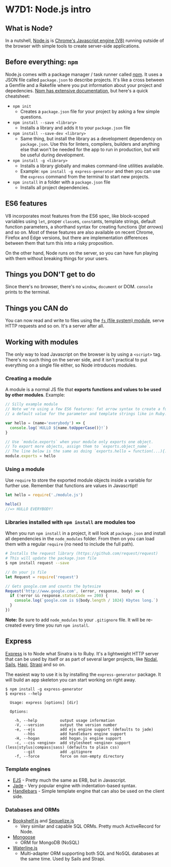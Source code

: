 # W7D1: Node.js intro

## What is Node?

In a nutshell, [Node.js](https://nodejs.org/en/) is [Chrome's Javascript engine (V8)](https://developers.google.com/v8/) running outside of the browser with simple tools to create server-side applications.

## Before everything: `npm`

Node.js comes with a package manager / task runner called [npm](https://www.npmjs.com/). It uses a JSON file called `package.json` to describe projects. It's like a cross between a Gemfile and a Rakefile where you put information about your project and depedencies. [Npm has extensive documentation](https://docs.npmjs.com/), but here's a quick cheatsheet:

* `npm init`
    * Creates a `package.json` file for your project by asking a few simple questions.
* `npm install --save <library>`
    * Installs a library and adds it to your `package.json` file
* `npm install --save-dev <library>`
    * Same thing, but install the library as a development dependency on `package.json`. Use this for linters, compilers, builders and anything else that won't be needed for the app to run in production, but will be useful during development.
* `npm install -g <library>`
    * Installs a library globally and makes command-line utilities available.
    * Example: `npm install -g express-generator` and then you can use the `express` command from the terminal to start new projects.
* `npm install` in a folder with a `package.json` file
   * Installs all project dependencies.

## ES6 features

V8 incorporates most features from the ES6 spec, like block-scoped variables using `let`, proper `class`es, `const`ants, template strings, default function parameters, a shorthand syntax for creating functions (_fat arrows_) and so on. Most of these features are also available on recent Chrome, Firefox and Edge versions, but there are implementation differences between them that turn this into a risky proposition.

On the other hand, Node runs on the server, so you can have fun playing with them without breaking things for your users.

## Things you DON'T get to do

Since there's no browser, there's no `window`, `document` or DOM. `console` prints to the terminal.

## Things you CAN do

You can now read and write to files using the [`fs` (file system) module](https://nodejs.org/api/fs.html), serve HTTP requests and so on. It's a server after all.

## Working with modules

The only way to load Javascript on the browser is by using a `<script>` tag. There's no such thing on the server side, and it isn't practical to put everything on a single file either, so Node introduces modules.

### Creating a module

A module is a normal JS file that **exports functions and values to be used by other modules**. Example:
```js
// Silly example module
// Note we're using a few ES6 features: fat arrow syntax to create a function,
// a default value for the parameter and template strings like in Ruby.

var hello = (name='everybody') => {
  console.log(`HULLO ${name.toUpperCase()}!`)
}

// Use `module.exports` when your module only exports one object.
// To export more objects, assign them to `exports.object_name`.
// The line below is the same as doing `exports.hello = function(...){...}` in the example above.
module.exports = hello
```

### Using a module

Use `require` to store the exported module objects inside a variable for further use. Remember that functions are values in Javascrtipt!
```js
let hello = require('./module.js')

hello()
//=> HULLO EVERYBODY!
```

### Libraries installed with `npm install` are modules too

When you run `npm install` in a project, it will look at `package.json` and install all dependencies in the `node_modules` folder. From then on you can load them with a regular `require` (no need to include the full path).
```sh
# Installs the request library (https://github.com/request/request)
# This will update the package.json file
$ npm install request --save
```
```js
// On your js file
let Request = require('request')

// Gets google.com and counts the bytesize
Request('http://www.google.com', (error, response, body) => {
  if (!error && response.statusCode == 200) {
    console.log(`google.com is ${body.length / 1024} Kbytes long.`)
  }
})
```

**Note:** Be sure to add `node_modules` to your `.gitignore` file. It will be re-created every time you run `npm install`.

## Express

[Express](http://expressjs.com/) is to Node what Sinatra is to Ruby. It's a lightweight HTTP server that can be used by itself or as part of several larger projects, like [Nodal](http://www.nodaljs.com/), [Sails](http://sailsjs.org/), [Hapi](http://hapijs.com/), [Strapi](http://strapi.io/) and so on.

The easiest way to use it is by installing the `express-generator` package. It will build an app skeleton you can start working on right away.
```
$ npm install -g express-generator
$ express --help

  Usage: express [options] [dir]

  Options:

    -h, --help          output usage information
    -V, --version       output the version number
    -e, --ejs           add ejs engine support (defaults to jade)
        --hbs           add handlebars engine support
    -H, --hogan         add hogan.js engine support
    -c, --css <engine>  add stylesheet <engine> support (less|stylus|compass|sass) (defaults to plain css)
        --git           add .gitignore
    -f, --force         force on non-empty directory
```

### Template engines

* [EJS](http://ejs.co/) - Pretty much the same as ERB, but in Javascript.
* [Jade](http://jade-lang.com/) - Very popular engine with indentation-based syntax.
* [Handlebars](http://handlebarsjs.com/) - Simple template engine that can also be used on the client side.

### Databases and ORMs

* [Bookshelf.js](http://bookshelfjs.org/) and [Sequelize.js](http://sequelizejs.com)
    * Very similar and capable SQL ORMs. Pretty much ActiveRecord for Node.
* [Mongoose](http://mongoosejs.com/)
    * ORM for MongoDB (NoSQL)
* [Waterline.js](http://waterlinejs.org/)
    * Multi-adapter ORM supporting both SQL and NoSQL databases at the same time. Used by Sails and Strapi.
